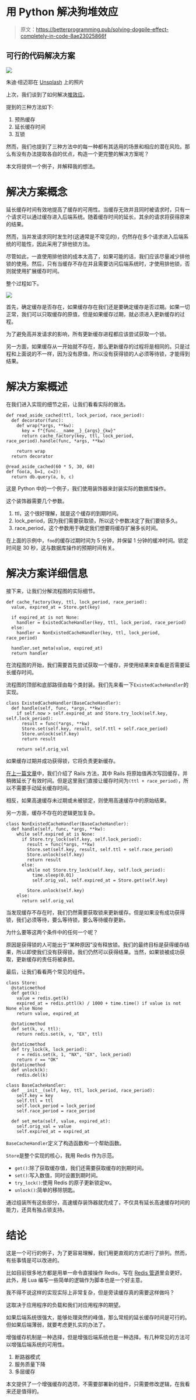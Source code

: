 # 用 Python 解决狗堆效应

> 原文：<https://betterprogramming.pub/solving-dogpile-effect-completely-in-code-8ae23025866f>

## 可行的代码解决方案

![](img/437093a78ece78fbf089580543c5b0fb.png)

朱迪·纽迈耶在 [Unsplash](https://unsplash.com/photos/ECjHeJtRznQ) 上的照片

上次，我们谈到了如何解决[堆效应](/solving-dogpile-effect-9d869174d302)。

提到的三种方法如下:

1.  预热缓存
2.  延长缓存时间
3.  互锁

然而，我们也提到了三种方法中的每一种都有其适用的场景和相应的潜在风险。那么有没有办法提取各自的优点，构造一个更完整的解决方案呢？

本文将提供一个例子，并解释我的想法。

# 解决方案概念

延长缓存时间有效地提高了缓存的可用性。当缓存无效并且同时被请求时，只有一个请求可以通过缓存进入后端系统。随着缓存时间的延长，其余的请求将获得原来的结果。

然而，当并发请求同时发生时(这通常是不常见的)，仍然存在多个请求进入后端系统的可能性，因此采用了排他锁方法。

尽管如此，一直使用排他锁的成本太高了，如果可能的话，我们应该尽量减少排他锁的使用。然后，只有当缓存不存在并且需要访问后端系统时，才使用排他锁，否则就使用扩展缓存时间。

整个过程如下。

![](img/df674bd3bebb4c7afe153e7826ff5b4c.png)

首先，确定缓存是否存在，如果缓存存在我们还是要确定缓存是否过期。如果一切正常，我们可以只取缓存的原值，但是如果缓存过期，就必须进入更新缓存的过程。

为了避免高并发请求的影响，所有更新缓存进程都应该尝试获取一个锁。

另一方面，如果缓存从一开始就不存在，那么更新缓存的过程将是相同的。只是过程和上面说的不一样，因为没有原值，所以没有获得锁的人必须等待锁，才能得到结果。

# 解决方案概述

在我们进入实现的细节之前，让我们看看实际的做法。

```
def read_aside_cached(ttl, lock_period, race_period):
  def decorator(func):
    def wrap(*args, **kw):
      key = f"{func.__name__}_{args}_{kw}"
      return cache_factory(key, ttl, lock_period, race_period).handle(func, *args, **kw)

    return wrap
  return decorator

@read_aside_cached(60 * 5, 30, 60)
def foo(a, b=1, c=2):
  return db.query(a, b, c)
```

这是 Python 中的一个例子，我们使用装饰器来封装实际的数据库操作。

这个装饰器需要几个参数。

1.  ttl，这个很好理解，就是这个缓存的到期时间。
2.  lock_period，因为我们需要获取锁，所以这个参数决定了我们要锁多久。
3.  race_period，这个参数用于确定我们想要将缓存扩展多长时间。

在上面的示例中，`foo`的缓存过期时间为 5 分钟，并保留 1 分钟的缓冲时间。锁定时间是 30 秒，这与数据库操作的预期时间有关。

# 解决方案详细信息

接下来，让我们分解流程图的实际细节。

```
def cache_factory(key, ttl, lock_period, race_period):
  value, expired_at = Store.get(key)

  if expired_at is not None:
    handler = ExistedCacheHandler(key, ttl, lock_period, race_period)
  else:
    handler = NonExistedCacheHandler(key, ttl, lock_period, race_period)

  handler.set_meta(value, expired_at)
  return handler
```

在流程图的开始，我们需要首先尝试获取一个缓存，并使用结果来查看是否需要延长缓存时间。

流程图的顶部和底部路径由每个类封装。我们先来看一下`ExistedCacheHandler`的实现。

```
class ExistedCacheHandler(BaseCacheHandler):
  def handle(self, func, *args, **kw):
    if self.now > self.expired_at and Store.try_lock(self.key, self.lock_period):
      result = func(*args, **kw)
      Store.set(self.key, result, self.ttl + self.race_period)
      Store.unlock(self.key)
      return result

    return self.orig_val
```

如果缓存过期并成功获得锁，它将负责更新缓存。

[在上一篇文章](/solving-dogpile-effect-9d869174d302)中，我们介绍了 Rails 方法，其中 Rails 将原始值再次写回缓存，并稍微延长了有效时间。但是这里我们直接让缓存时间为`(ttl + race_period)`，所以不需要手动延长缓存时间。

相反，如果高速缓存未过期或未被锁定，则使用高速缓存中的原始结果。

另一方面，缓存不存在的逻辑更加复杂。

```
class NonExistedCacheHandler(BaseCacheHandler):
  def handle(self, func, *args, **kw):
    while self.expired_at is None:
      if Store.try_lock(self.key, self.lock_period):
        result = func(*args, **kw)
        Store.set(self.key, result, self.ttl + self.race_period)
        Store.unlock(self.key)
        return result
      else:
        while not Store.try_lock(self.key, self.lock_period):
          time.sleep(0.01)
          self.orig_val, self.expired_at = Store.get(self.key)

        Store.unlock(self.key)
    else:
      return self.orig_val
```

当发现缓存不存在时，我们仍然需要获取锁来更新缓存。但是如果没有成功获得锁，我们必须等待，要么等待锁，要么等待缓存更新。

为什么要等这两个条件中的任何一个呢？

原因是获得锁的人可能出于“某种原因”没有释放锁。我们的最终目标是获得缓存结果，所以即使我们没有获得锁，我们仍然可以获得结果。当然，如果锁被成功获取，更新缓存的责任将被承担。

最后，让我们看看两个常见的组件。

```
class Store:
  @staticmethod
  def get(k):
    value = redis.get(k)
    expired_at = redis.pttl(k) / 1000 + time.time() if value is not None else None
    return value, expired_at

  @staticmethod
  def set(k, v, ttl):
    return redis.set(k, v, "EX", ttl)

  @staticmethod
  def try_lock(k, lock_period):
    r = redis.set(k, 1, "NX", "EX", lock_period)
    return r == "OK"
  @staticmethod
  def unlock(k):
    redis.del(k)

class BaseCacheHandler:
  def __init__(self, key, ttl, lock_period, race_period):
    self.key = key
    self.ttl = ttl
    self.lock_period = lock_period
    self.race_period = race_period

  def set_meta(self, value, expired_at):
    self.orig_val = value
    self.expired_at = expired_at
```

`BaseCacheHandler`定义了构造函数和一个帮助函数。

`Store`是整个实现的核心，我用 Redis 作为示范。

*   `get()`:除了获取缓存值，我们还需要获取缓存的到期时间。
*   `set()`:写入数值，同时设置到期时间。
*   `try_lock()`:使用 Redis 的原子更新锁定`NX`。
*   `unlock()`:简单的移除钥匙。

通过组装所有这些部分，高速缓存装饰器就完成了，不仅具有延长高速缓存时间的能力，还具有独占锁支持。

# 结论

这是一个可行的例子，为了更容易理解，我们用更直观的方式进行了排列。然而，有些事情是可以改进的。

比如目前很多地方都是用单一命令直接操作 Redis，写在 [Redis 管道](https://redis.io/docs/manual/pipelining/)里会更好。此外，用 Lua 编写一些简单的逻辑作为脚本也是一个好主意。

我不得不说这样的实现实际上非常复杂，但是旁读缓存真的需要这样做吗？

这取决于应用程序的负载和我们对应用程序的期望。

如果后端系统很强大，能够处理突然的峰值，那么常规的延长缓存时间是可行的。但如果后端薄弱，就要考虑更扎实的办法了。

增强缓存机制是一种选择，但是增强后端系统也是一种选择。有几种常见的方法可以增强后端系统的可用性。

1.  断路器模式
2.  服务质量下降
3.  多层缓存

本文提供了一个增强缓存的选项，不需要部署新的组件，只需要修改逻辑，在我看来还是值得的。